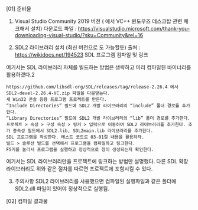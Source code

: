 [01] 준비물
1. Visual Studio Community 2019 버전 ( 에서 VC++ 윈도우즈 데스크탑 관련 체크해서 설치)
다운로드 파일 : https://visualstudio.microsoft.com/thank-you-downloading-visual-studio/?sku=Community&rel=16   

2. SDL2 라이브러리 설치 (최신 버전으로 도 가능할듯)
출처 : https://wikidocs.net/194523
SDL 프로그램 컴파일 및 링크

여기서는 SDL 라이브러리 자체를 빌드하는 방법은 생략하고 미리 컴파일된 바이너리를 활용하겠다.2

    https://github.com/libsdl-org/SDL/releases/tag/release-2.26.4 에서 SDL2-devel-2.26.4-VC.zip 파일을 다운받는다.
    새 Win32 콘솔 응용 프로그램 프로젝트를 만든다.
    “Include Directories” 필드에 SDL2 개발 라이브러리의 “include” 폴더 경로를 추가한다.
    “Library Directories” 필드에 SDL2 개발 라이브러리의 “lib” 폴더 경로를 추가한다.
    프로젝트 > 속성 > 구성 속성 > 링커 > 입력으로 이동하여 SDL2 라이브러리를 추가한다. 추가 종속성 필드에서 SDL2.lib, SDL2main.lib 라이브러리를 추가한다.
    SDL 프로그램을 작성한다. 테스트 코드로 03-01절 내용을 활용하자.
    빌드 > 솔루션 빌드를 선택해서 프로그램을 컴파일하고 링크한다.
    F5키를 눌러서 프로그램을 실행하고 정상적으로 창이 생성되는지 확인한다.

여기서는 SDL 라이브러리만을 프로젝트에 링크하는 방법만 설명했다. 다른 SDL 확장 라이브러리도 위와 같은 절차를 따르면 프로젝트에 포함시킬 수 있다. 

3. 주의사항
SDL2 라이브러리를 사용했으면 컴파일된 실행파일과 같은 폴더에 SDL2.dll 파일이 있어야 정상적으로 실행됨.

[02] 컴파일 결과물
